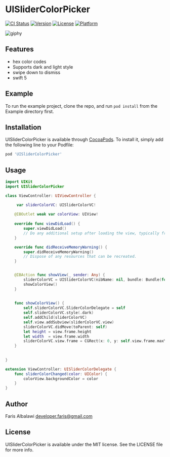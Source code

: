 # UISliderColorPicker

[![CI Status](https://img.shields.io/travis/farisalbalawi/UISliderColorPicker.svg?style=flat)](https://travis-ci.org/farisalbalawi/UISliderColorPicker)
[![Version](https://img.shields.io/cocoapods/v/UISliderColorPicker.svg?style=flat)](https://cocoapods.org/pods/UISliderColorPicker)
[![License](https://img.shields.io/cocoapods/l/UISliderColorPicker.svg?style=flat)](https://cocoapods.org/pods/UISliderColorPicker)
[![Platform](https://img.shields.io/cocoapods/p/UISliderColorPicker.svg?style=flat)](https://cocoapods.org/pods/UISliderColorPicker)

![giphy](https://user-images.githubusercontent.com/18473439/63073935-03b77680-bef9-11e9-8702-ec817d332ce9.gif)


## Features 
- hex color codes 
- Supports dark and light style
- swipe down to dismiss
-  swift 5

## Example

To run the example project, clone the repo, and run `pod install` from the Example directory first.

## Installation

UISliderColorPicker is available through [CocoaPods](https://cocoapods.org). To install
it, simply add the following line to your Podfile:

```ruby
pod 'UISliderColorPicker'
```

## Usage

```swift
import UIKit
import UISliderColorPicker

class ViewController: UIViewController {

     var sliderColorVC: UISliderColorVC!
    
    @IBOutlet weak var colorView: UIView!
    
    override func viewDidLoad() {
        super.viewDidLoad()
        // Do any additional setup after loading the view, typically from a nib.
    }

    override func didReceiveMemoryWarning() {
        super.didReceiveMemoryWarning()
        // Dispose of any resources that can be recreated.
    }


    @IBAction func showView(_ sender: Any) {
        sliderColorVC = UISliderColorVC(nibName: nil, bundle: Bundle(for: UISliderColorVC.self))
        showColorView()
    }
    
  
    func showColorView() {
        self.sliderColorVC.SliderColorDelegate = self
        self.sliderColorVC.style(.dark)
        self.addChild(sliderColorVC)
        self.view.addSubview(sliderColorVC.view)
        sliderColorVC.didMove(toParent: self)
        let height = view.frame.height
        let width  = view.frame.width
        sliderColorVC.view.frame = CGRect(x: 0, y: self.view.frame.maxY , width: width, height: height)
    }
    
    
}

extension ViewController: UISliderColorDelegate {
    func sliderColorChanged(color: UIColor) {
        colorView.backgroundColor = color
    }
}
```


## Author

Faris Albalawi 
developer.faris@gmail.com

## License

UISliderColorPicker is available under the MIT license. See the LICENSE file for more info.
